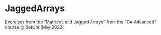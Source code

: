 # JaggedArrays

Exercises from the "Matrices and Jagged Arrays" from the "C# Advanced" course @ SotUni (May 2022)

